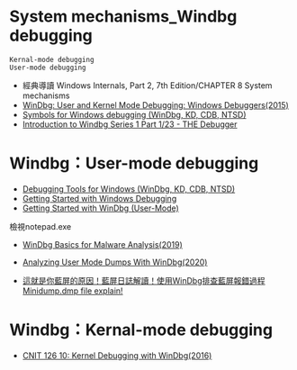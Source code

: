 # System mechanisms_Windbg debugging
```
Kernal-mode debugging
User-mode debugging
```
- 經典導讀 Windows Internals, Part 2, 7th Edition/CHAPTER 8 System mechanisms
- [WinDbg: User and Kernel Mode Debugging: Windows Debuggers(2015)](https://www.youtube.com/watch?v=l85AQAV4HuI)
- [Symbols for Windows debugging (WinDbg, KD, CDB, NTSD)](https://docs.microsoft.com/en-us/windows-hardware/drivers/debugger/symbols)
- [Introduction to Windbg Series 1 Part 1/23 - THE Debugger](https://www.youtube.com/watch?v=8zBpqc3HkSE)


# Windbg：User-mode debugging

- [Debugging Tools for Windows (WinDbg, KD, CDB, NTSD)](https://docs.microsoft.com/en-us/windows-hardware/drivers/debugger/)
- [Getting Started with Windows Debugging](https://docs.microsoft.com/en-us/windows-hardware/drivers/debugger/getting-started-with-windows-debugging)
- [Getting Started with WinDbg (User-Mode)](https://docs.microsoft.com/en-us/windows-hardware/drivers/debugger/getting-started-with-windbg)

檢視notepad.exe

- [WinDbg Basics for Malware Analysis(2019)](https://www.youtube.com/watch?v=QuFJpH3My7A)

- [Analyzing User Mode Dumps With WinDbg(2020)](https://www.youtube.com/watch?v=pKQ_Io_8lTc)
- [這就是你藍屏的原因！藍屏日誌解讀！使用WinDbg排查藍屏報錯過程Minidump.dmp file explain!](https://www.youtube.com/watch?v=5jZZC8J-_Hc)

# Windbg：Kernal-mode debugging

- [CNIT 126 10: Kernel Debugging with WinDbg(2016)](https://www.youtube.com/watch?v=8sVZsxoCpSc)
